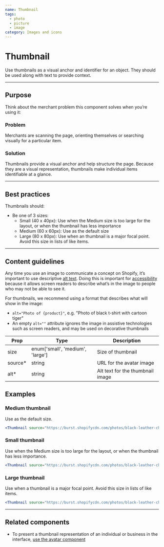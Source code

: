 ```yaml
---
name: Thumbnail
tags:
  - photo
  - picture
  - image
category: Images and icons
---
```


# Thumbnail

Use thumbnails as a visual anchor and identifier for an object. They should be used along with text to provide context.

---

## Purpose

Think about the merchant problem this component solves when you’re using it:

### Problem

Merchants are scanning the page, orienting themselves or searching visually for a particular item.

### Solution

Thumbnails provide a visual anchor and help structure the page. Because they are a visual representation, thumbnails make individual items identifiable at a glance.

---

## Best practices

Thumbnails should:

* Be one of 3 sizes:
  * Small (40 x 40px): Use when the Medium size is too large for the layout, or when the thumbnail has less importance
  * Medium (60 x 60px): Use as the default size
  * Large (80 x 80px): Use when an thumbnail is a major focal point. Avoid this size in lists of like items.

---

## Content guidelines

Any time you use an image to communicate a concept on Shopify, it’s important to use descriptive [alt text](/content/alternative-text). Doing this is important for [accessibility](/principles/accessibility) because it allows screen readers to describe what’s in the image to people who may not be able to see it.

For thumbnails, we recommend using a format that describes what will show in the image:

* `alt="Photo of {product}"`, e.g. "Photo of black t-shirt with cartoon tiger"
* An empty `alt=""` attribute ignores the image in assistive technologies such as screen readers, and may be used on decorative thumbnails


| Prop | Type | Description |
| ---- | ---- | ----------- |
| size | enum['small', 'medium', 'large'] | Size of thumbnail |
| source* | string | URL for the avatar image |
| alt* | string | Alt text for the thumbnail image |


## Examples

### Medium thumbnail

Use as the default size.

```jsx
<Thumbnail source="https://burst.shopifycdn.com/photos/black-leather-choker-necklace_373x@2x.jpg" alt="Black choker necklace" />
```

### Small thumbnail

Use when the Medium size is too large for the layout, or when the thumbnail has less importance.

```jsx
<Thumbnail source="https://burst.shopifycdn.com/photos/black-leather-choker-necklace_373x@2x.jpg" size="small" alt="Black choker necklace" />
```

### Large thumbnail

Use when a thumbnail is a major focal point. Avoid this size in lists of like items.

```jsx
<Thumbnail source="https://burst.shopifycdn.com/photos/black-leather-choker-necklace_373x@2x.jpg" size="large" alt="Black choker necklace" />
```

---

## Related components

* To present a thumbnail representation of an individual or business in the interface, [use the avatar component](/components/images-and-icons/avatar)
